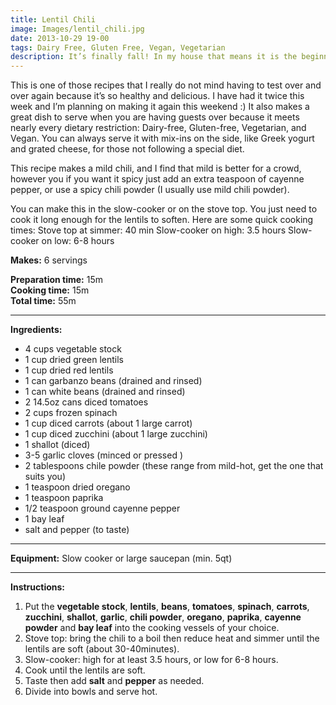 ```yaml
---
title: Lentil Chili
image: Images/lentil_chili.jpg
date: 2013-10-29 19-00
tags: Dairy Free, Gluten Free, Vegan, Vegetarian
description: It’s finally fall! In my house that means it is the beginning of slow-cooker season! This vegetarian chili can be made in a slow-cooker or more quickly on the stove top.
---
```

This is one of those recipes that I really do not mind having to test over and over again because it’s so healthy and delicious. I have had it twice this week and I’m planning on making it again this weekend :) It also makes a great dish to serve when you are having guests over because it meets nearly every dietary restriction: Dairy-free, Gluten-free, Vegetarian, and Vegan. You can always serve it with mix-ins on the side, like Greek yogurt and grated cheese, for those not following a special diet.

This recipe makes a mild chili, and I find that mild is better for a crowd, however you if you want it spicy just add an extra teaspoon of cayenne pepper, or use a spicy chili powder (I usually use mild chili powder).

You can make this in the slow-cooker or on the stove top. You just need to cook it long enough for the lentils to soften. Here are some quick cooking times:
Stove top at simmer: 40 min
Slow-cooker on high: 3.5 hours
Slow-cooker on low: 6-8 hours

**Makes:** 6 servings

**Preparation time:** 15m  
**Cooking time:** 15m  
**Total time:** 55m

---

**Ingredients:**

- 4  cups vegetable stock
- 1 cup dried green lentils
- 1 cup dried red lentils
- 1 can garbanzo beans (drained and rinsed)
- 1 can white beans (drained and rinsed)
- 2 14.5oz cans diced tomatoes
- 2 cups frozen spinach
- 1 cup diced carrots (about 1 large carrot)
- 1 cup diced zucchini (about 1 large zucchini)
- 1 shallot (diced)
- 3-5 garlic cloves (minced or pressed )
- 2 tablespoons chile powder (these range from mild-hot, get the one that suits you)
- 1 teaspoon dried oregano 
- 1 teaspoon paprika
- 1/2 teaspoon ground cayenne pepper
- 1 bay leaf
-  salt and pepper (to taste)


---

**Equipment:** Slow cooker or large saucepan (min. 5qt)

---

**Instructions:**

1. Put the **vegetable stock**, **lentils**, **beans**, **tomatoes**, **spinach**, **carrots**, **zucchini**, **shallot**, **garlic**, **chili powder**, **oregano**, **paprika**, **cayenne powder** and **bay leaf** into the cooking vessels of your choice. 
1. Stove top: bring the chili to a boil then reduce heat and simmer until the lentils are soft (about 30-40minutes). 
1. Slow-cooker: high for at least 3.5 hours, or low for 6-8 hours. 
1. Cook until the lentils are soft. 
1. Taste then add **salt** and **pepper** as needed.
1. Divide into bowls and serve hot. 
